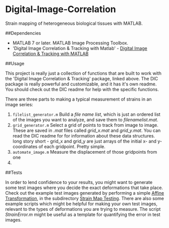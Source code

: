 Digital-Image-Correlation
=========================

Strain mapping of heterogeneous biological tissues with MATLAB.

##Dependencies

* MATLAB 7 or later. MATLAB Image Processing Toolbox.
* 'Digital Image Correlation & Tracking with Matlab' - 
[Digital Image Correlation & Tracking with MATLAB](http://www.mathworks.com/matlabcentral/fileexchange/12413-digital-image-correlation-and-tracking "Digital Image Correlation & Tracking with MATLAB")

##Usage

This project is really just a collection of functions that are built to work with the 'Digital Image Correlation & Tracking' package, linked above. The DIC package is really powerful and customizable, and it has it's own readme. You should check out the DIC readme for help with the specific functions.

There are three parts to making a typical measurement of strains in an image series:

1. `filelist_generator.m` Build a *file name list*, which is just an ordered list of the images you want to analyze, and save them to *filenamelist.mat*.
2. `grid_generator.m` Select a grid of points to track from image to image. These are saved in *.mat* files called *grid_x.mat* and *grid_y.mat*. You can read the DIC readme for for information about these data structures. long story short - grid_x and grid_y are just arrays of the initial x- and y-coordinates of each gridpoint. Pretty simple.
3. `automate_image.m` Measure the displacement of those gridpoints from one
4. 


##Tests

In order to lend confidence to your results, you might want to generate some test images where you decide the exact deformations that take place. Check out the example test images generated by performing a simple [Affine Transformation](http://en.wikipedia.org/wiki/Affine_transformation "Affine Transformation on Wikipedia"), in the subdirectory [Strain Map Testing](http://github.com/dd7ler/Digital-Image-Correlation/tree/master/Strain%20Map%20Testing). There are also some example scripts which might be helpful for making your own test images, relevant to the types of deformations you are trying to measure. The script *StrainError.m* might be useful as a template for quantifying the error in test images.

